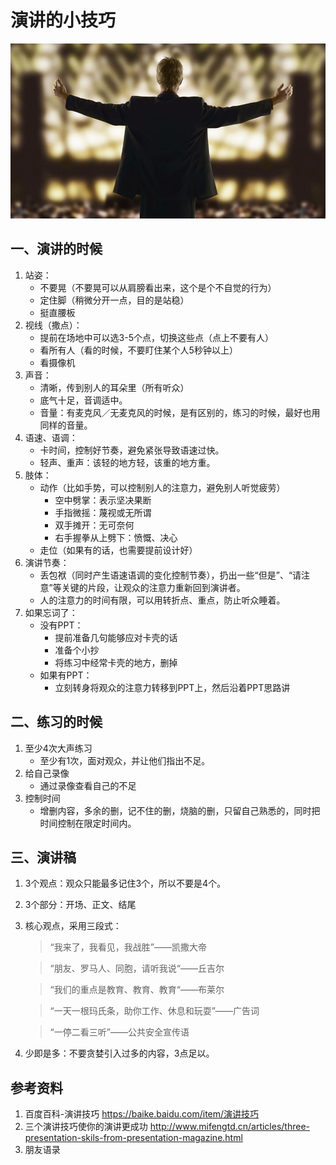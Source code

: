 演讲的小技巧
====================

![](/docs/life/skills/contents/speech.jpg)

一、演讲的时候
--------------------

1. 站姿：
	- 不要晃（不要晃可以从肩膀看出来，这个是个不自觉的行为）
	- 定住脚（稍微分开一点，目的是站稳）
	- 挺直腰板
2. 视线（撒点）：
	- 提前在场地中可以选3-5个点，切换这些点（点上不要有人）
	- 看所有人（看的时候，不要盯住某个人5秒钟以上）
	- 看摄像机
3. 声音：
	- 清晰，传到别人的耳朵里（所有听众）
	- 底气十足，音调适中。
	- 音量：有麦克风／无麦克风的时候，是有区别的，练习的时候，最好也用同样的音量。
4. 语速、语调：
	- 卡时间，控制好节奏，避免紧张导致语速过快。
	- 轻声、重声：该轻的地方轻，该重的地方重。
5. 肢体：
	- 动作（比如手势，可以控制别人的注意力，避免别人听觉疲劳）
		- 空中劈掌：表示坚决果断 
		- 手指微摇：蔑视或无所谓
		- 双手摊开：无可奈何
		- 右手握拳从上劈下：愤慨、决心
	- 走位（如果有的话，也需要提前设计好）
6. 演讲节奏：
	- 丢包袱（同时产生语速语调的变化控制节奏），扔出一些“但是”、“请注意”等关键的片段，让观众的注意力重新回到演讲者。
	- 人的注意力的时间有限，可以用转折点、重点，防止听众睡着。
7. 如果忘词了：
	- 没有PPT：
		- 提前准备几句能够应对卡壳的话
		- 准备个小抄
		- 将练习中经常卡壳的地方，删掉
	- 如果有PPT：
		- 立刻转身将观众的注意力转移到PPT上，然后沿着PPT思路讲

二、练习的时候
--------------------

1. 至少4次大声练习
    - 至少有1次，面对观众，并让他们指出不足。
2. 给自己录像
    - 通过录像查看自己的不足
3. 控制时间
    - 增删内容，多余的删，记不住的删，烧脑的删，只留自己熟悉的，同时把时间控制在限定时间内。

三、演讲稿
--------------------

1. 3个观点：观众只能最多记住3个，所以不要是4个。
2. 3个部分：开场、正文、结尾
3. 核心观点，采用三段式：
    > “我来了，我看见，我战胜”——凯撒大帝

    > “朋友、罗马人、同胞，请听我说“——丘吉尔

    > “我们的重点是教育、教育、教育“——布莱尔

    > “一天一根玛氏条，助你工作、休息和玩耍”——广告词

    > “一停二看三听”——公共安全宣传语
4. 少即是多：不要贪婪引入过多的内容，3点足以。

参考资料
--------------------

1. 百度百科-演讲技巧 https://baike.baidu.com/item/演讲技巧
2. 三个演讲技巧使你的演讲更成功 http://www.mifengtd.cn/articles/three-presentation-skils-from-presentation-magazine.html
3. 朋友语录
